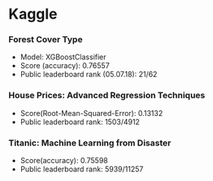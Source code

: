 # Kaggle

### Forest Cover Type
  * Model: XGBoostClassifier
  * Score (accuracy): 0.76557
  * Public leaderboard rank (05.07.18): 21/62


### House Prices: Advanced Regression Techniques

  * Score(Root-Mean-Squared-Error): 0.13132 
  * Public leaderboard rank: 1503/4912


### Titanic: Machine Learning from Disaster

  * Score(accuracy): 0.75598 
  * Public leaderboard rank: 5939/11257
  
  
  
  
  

